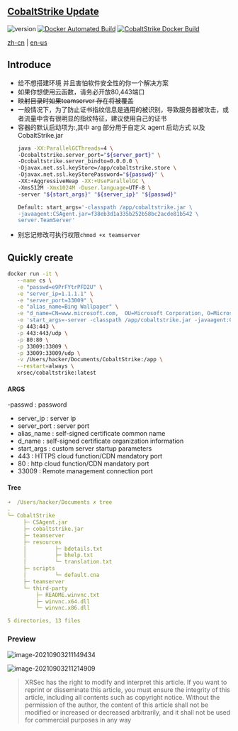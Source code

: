 ## [CobaltStrike Update](https://cobaltstrike.vercel.app/)

![version](https://img.shields.io/badge/Version-4.5-da282a) [![Docker Automated Build](https://img.shields.io/docker/automated/xrsec/cobaltstrike?label=Build&logo=docker&style=flat-square)](https://hub.docker.com/r/xrsec/cobaltstrike) [![CobaltStrike Docker Build](https://github.com/XRSec/CobaltStrike-Docker/actions/workflows/CobaltStrike_Docker_Build.yml/badge.svg)](https://github.com/XRSec/CobaltStrike-Docker/actions/workflows/CobaltStrike_Docker_Build.yml)

[zh-cn](README_CN.md) | [en-us](README.md)

## Introduce

- 给不想搭建环境 并且害怕软件安全性的你一个解决方案
- 如果你想使用云函数，请务必开放80,443端口
- ~~映射目录时如果teamserver 存在将被覆盖~~
- 一般情况下，为了防止证书指纹信息是通用的被识别，导致服务器被攻击，或者流量中含有很明显的指纹特征，建议使用自己的证书
- 容器的默认启动项为:,其中 arg 部分用于自定义 agent 启动方式 以及 CobaltStrike.jar
    ```bash
    java -XX:ParallelGCThreads=4 \
    -Dcobaltstrike.server_port="${server_port}" \
    -Dcobaltstrike.server_bindto=0.0.0.0 \
    -Djavax.net.ssl.keyStore=/app/cobaltstrike.store \
    -Djavax.net.ssl.keyStorePassword="${passwd}" \
    -XX:+AggressiveHeap -XX:+UseParallelGC \
    -Xms512M -Xmx1024M -Duser.language=UTF-8 \
    -server "${start_args}" "${server_ip}" "${passwd}"

    Default: start_args='-classpath /app/cobaltstrike.jar \
    -javaagent:CSAgent.jar=f38eb3d1a335b252b58bc2acde81b542 \
    server.TeamServer'
    ```
- 别忘记修改可执行权限`chmod +x teamserver`

## Quickly create

```bash
docker run -it \
   --name cs \
   -e "passwd=e9PrFYtrPFD2U" \
   -e "server_ip=1.1.1.1" \
   -e "server_port=33009" \
   -e "alias_name=Bing Wallpaper" \
   -e "d_name=CN=www.microsoft.com,  OU=Microsoft Corporation, O=Microsoft Corporation, L=Redmond, S=WA, C=US" \
   -e 'start_args=-server -classpath /app/cobaltstrike.jar -javaagent:CSAgent.jar=f38eb3d1a335b252b58bc2acde81b542 server.TeamServer' \
   -p 443:443 \
   -p 443:443/udp \
   -p 80:80 \
   -p 33009:33009 \
   -p 33009:33009/udp \
   -v /Users/hacker/Documents/CobaltStrike:/app \
   --restart=always \
   xrsec/cobaltstrike:latest
```

#### ARGS

-passwd : password
- server_ip : server ip
- server_port : server port
- alias_name : self-signed certificate common name
- d_name : self-signed certificate organization information
- start_args : custom server startup parameters
- 443 : HTTPS cloud function/CDN mandatory port
- 80 : http cloud function/CDN mandatory port
- 33009 : Remote management connection port

#### Tree

```yaml
➜  /Users/hacker/Documents ✗ tree
.
└─ CobaltStrike
     ├─ CSAgent.jar
     ├─ cobaltstrike.jar
     ├─ teamserver
     ├─ resources
     │         ├─ bdetails.txt
     │         ├─ bhelp.txt
     │         └─ translation.txt
     ├─ scripts
     │         └─ default.cna
     ├─ teamserver
     └─ third-party
         ├─ README.winvnc.txt
         ├─ winvnc.x64.dll
         └─ winvnc.x86.dll

5 directories, 13 files
```

### Preview

![image-20210903211149434](https://xrsec.s3.bitiful.net/IMG/20210903213218094679.png?fmt=webp&q=48)

![image-20210903211214909](https://xrsec.s3.bitiful.net/IMG/20210903213224154378.png?fmt=webp&q=48)

> XRSec has the right to modify and interpret this article. If you want to reprint or disseminate this article, you must ensure the integrity of this article, including all contents such as copyright notice. Without the permission of the author, the content of this article shall not be modified or increased or decreased arbitrarily, and it shall not be used for commercial purposes in any way
